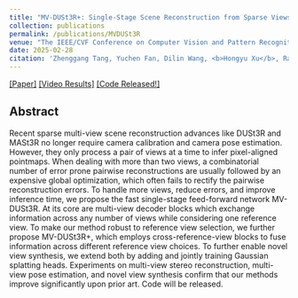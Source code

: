 ```yaml
---
title: "MV-DUSt3R+: Single-Stage Scene Reconstruction from Sparse Views In 2 Seconds"
collection: publications
permalink: /publications/MVDUSt3R
venue: "The IEEE/CVF Conference on Computer Vision and Pattern Recognition"
date: 2025-02-28
citation: 'Zhenggang Tang, Yuchen Fan, Dilin Wang, <b>Hongyu Xu</b>, Rakesh Ranjan, Alexander Schwing, Zhicheng Yan. <i>The IEEE/CVF Conference on Computer Vision and Pattern Recognition</i>. <b>CVPR 2025</b>.'
---
```

[[Paper]](https://arxiv.org/abs/2412.06974)
[[Video Results]](https://www.youtube.com/watch?v=LBvnuKQ8Rso)
[[Code Released!]](https://github.com/facebookresearch/mvdust3r)


## Abstract
Recent sparse multi-view scene reconstruction advances like DUSt3R and MASt3R no longer require camera calibration and camera pose estimation. However, they only process a pair of views at a time to infer pixel-aligned pointmaps. When dealing with more than two views, a combinatorial number of error prone pairwise reconstructions are usually followed by an expensive global optimization, which often fails to rectify the pairwise reconstruction errors. To handle more views, reduce errors, and improve inference time, we propose the fast single-stage feed-forward network MV-DUSt3R. At its core are multi-view decoder blocks which exchange information across any number of views while considering one reference view. To make our method robust to reference view selection, we further propose MV-DUSt3R+, which employs cross-reference-view blocks to fuse information across different reference view choices. To further enable novel view synthesis, we extend both by adding and jointly training Gaussian splatting heads. Experiments on multi-view stereo reconstruction, multi-view pose estimation, and novel view synthesis confirm that our methods improve significantly upon prior art. Code will be released.
